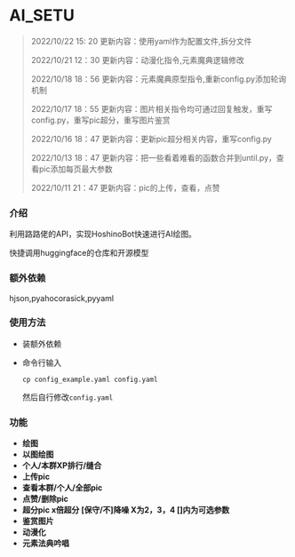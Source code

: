 
# AI_SETU

> 2022/10/22 15:   20 更新内容：使用yaml作为配置文件,拆分文件
>
> 2022/10/21 12：30 更新内容：动漫化指令,元素魔典逻辑修改
>
> 2022/10/18 18：56 更新内容：元素魔典原型指令,重新config.py添加轮询机制
>
> 2022/10/17 18：55 更新内容：图片相关指令均可通过回复触发，重写config.py，重写pic超分，重写图片鉴赏
>
> 2022/10/16 18：47 更新内容：更新pic超分相关内容，重写config.py
>
> 2022/10/13 18：47 更新内容：把一些看着难看的函数合并到until.py，查看pic添加每页最大参数
>
> 2022/10/11 21：47 更新内容：pic的上传，查看，点赞



### **介绍**

利用路路佬的API，实现HoshinoBot快速进行AI绘图。

快捷调用huggingface的仓库和开源模型

### 额外依赖

hjson,pyahocorasick,pyyaml

### 使用方法

- 装额外依赖

- 命令行输入

  ```
  cp config_example.yaml config.yaml
  ```

  然后自行修改`config.yaml` 

### 功能

* **绘图**
* **以图绘图**
* **个人/本群XP排行/缝合**
* **上传pic**
* **查看本群/个人/全部pic**
* **点赞/删除pic**
* **超分pic x倍超分 [保守/不]降噪   X为2，3，4   []内为可选参数**
* **鉴赏图片**
* **动漫化**
* **元素法典吟唱**

